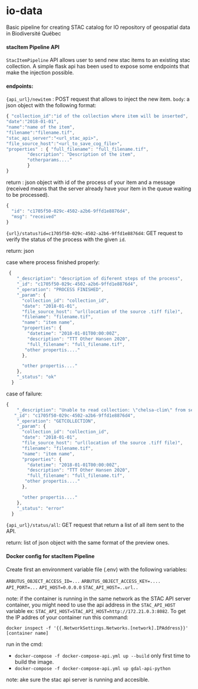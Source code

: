 # io-data

Basic pipeline for creating STAC catalog for IO repository of geospatial data in Biodiversité Québec

#### stacItem Pipeline API

`StacItemPipeline` API allows user to send new stac items to an existing stac collection.
A simple flask api has been used to expose some endpoints that make the injection possible.

#### endpoints:

`{api_url}/newitem` : POST request that allows to inject the new item.
`body`: a json object with the following format:

```javascript
{ "collection_id":"id of the collection where item will be inserted",
"date":"2018-01-01",
"name":"name of the item",
"filename":"filename.tif",
"stac_api_server":"<url_stac_api>",
"file_source_host":"<url_to_save_cog_file>",
"properties" : { "full_filename": "full_filename.tif",
		"description": "Description of the item",
		"otherparams...."
		}
}
```

return : json object with id of the process of your item and a message (received means that the server already have your item in the queue waiting to be processed).

```javascript
{
  "id": "c1705f50-029c-4502-a2b6-9ffd1e8876d4",
  "msg": "received"
}
```

`{url}/status?id=c1705f50-029c-4502-a2b6-9ffd1e8876d4`: GET request to verify the status of the process with the given `id`.

return: json

case where process finished properly:

```javascript
 {
    "_description": "description of diferent steps of the process",
    "_id": "c1705f50-029c-4502-a2b6-9ffd1e8876d4",
    "_operation": "PROCESS FINISHED",
    "_param": {
      "collection_id": "collection_id",
      "date": "2018-01-01",
      "file_source_host": "url(location of the source .tiff file)",
      "filename": "filename.tif",
      "name": "item name",
      "properties": {
        "datetime": "2018-01-01T00:00:00Z",
        "description": "TTT Other Hansen 2020",
        "full_filename": "full_filename.tif",
       "other propertis...."
      },

      "other propertis...."
    },
    "_status": "ok"
  }
```

case of failure:

```javascript
{
    "_description": "Unable to read collection: \"chelsa-clim\" from server, error \n: <urlopen error [Errno 111] Connection refused>. \n Please check your conexion or congif.",
   "_id": "c1705f50-029c-4502-a2b6-9ffd1e8876d4",
    "_operation": "GETCOLLECTION",
    "_param": {
      "collection_id": "collection_id",
      "date": "2018-01-01",
      "file_source_host": "url(location of the source .tiff file)",
      "filename": "filename.tif",
      "name": "item name",
      "properties": {
        "datetime": "2018-01-01T00:00:00Z",
        "description": "TTT Other Hansen 2020",
        "full_filename": "full_filename.tif",
       "other propertis...."
      },

      "other propertis...."
    },
    "_status": "error"
  }
```

`{api_url}/status/all`: GET request that return a list of all item sent to the API.

return: list of json object with the same format of the preview ones.

#### Docker config for stacItem Pipeline

Create first an environment variable file (.env) with the following variables:

`ARBUTUS_OBJECT_ACCESS_ID=...`
`ARBUTUS_OBJECT_ACCESS_KEY=....`
`API_PORT=...`
`API_HOST=0.0.0.0`
`STAC_API_HOST=..url..`

note: if the container is running in the same network as the STAC API server container, you might need to use the api address in the `STAC_API_HOST` variable ex:
`STAC_API_HOST=STAC_API_HOST=http://172.21.0.3:8082`.
To get the IP addres of your container run this command:

`docker inspect -f '{{.NetworkSettings.Networks.[network].IPAddress}}' [container name]`

run in the cmd:

- `docker-compose -f docker-compose-api.yml up --build` only first time to build the image.
- `docker-compose -f docker-compose-api.yml up gdal-api-python`

note: ake sure the stac api server is running and accesible.
